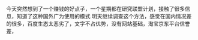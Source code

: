 今天突然想到了一个赚钱的好点子，一个星期都在研究联盟计划，接触了很多信息，知道了这种国外广为使用的模式
明天继续调查这个方法，感觉在国内情况差的很多，百度生态太恶劣了，文字不占优势，没有网站基础，淘宝京东平台信誉差，